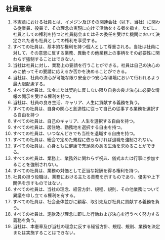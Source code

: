## 社員憲章
1. 本憲章における社員とは、イメジン及びその関連会社（以下、当社）に関わる従業員、役員で、その理念の実現に向けて活動をする者を指す。ただし、社員としての権利を持つと社員総会またはその委任を受けた機関において決定された者も社員としての権利を享受する。
2. すべての社員は、基本的な権利を持つ個人として尊重される。当社は社員に対して、その意思に反する業務、異動その他業務上の事柄をその必要性に関わらず強制することはできない。
3. 当社は社員に対し、業務上の要請を行うことができる。社員は自己の決心のみに依ってその要請に応えるか否かを決めることができる。
4. 当社は、社員の決心が可能な限り安全かつ安心な環境において行われるよう最大限配慮する。
1. すべての社員は、法令または契約に反しない限り自身の良き決心に必要な情報の開示を受ける権利を持つ。
5. 当社は、社員の良き生活、キャリア、人生に貢献する義務を負う。
6. すべての社員は、自身の関心と創造性に従って自己の従事する業務を選択する自由を持つ
7. すべての社員は、自己のキャリア、人生を選択する自由を持つ。
8. すべての社員は、居住地、勤務地を選択する自由を持つ。
9. すべての社員は、いつなんどきでも当社を退職する自由を持つ。
10. すべての社員は、総会で定めた規程に依らなければ退職を強制されない。
1. すべての社員は、心身ともに健康で充足感のある生活を求めることができる。
1. すべての社員は、業務上、業務外に関わらず祝典、儀式または行事に参加することを強制されない。
1. すべての社員は、業務の対価として正当な報酬を得る権利を持つ。
1. 社員の担う役職は、業務における主たる責務を示すものであり、優劣や上下関係を示すものではない。
1. すべての社員は、当社の理念、経営方針、規程、規則、その他業務について異議を申し立てる権利を有する。
1. すべての社員は、社会全体並びに顧客、取引先及び社員に貢献する義務を負う。
1. すべての社員は、定款及び理念に即した行動および決心を行うべく努力する義務を負う。
1. 当社は、本憲章及び当社の理念に反する経営方針、規程、規則、業務を決定または実施することはできない。
